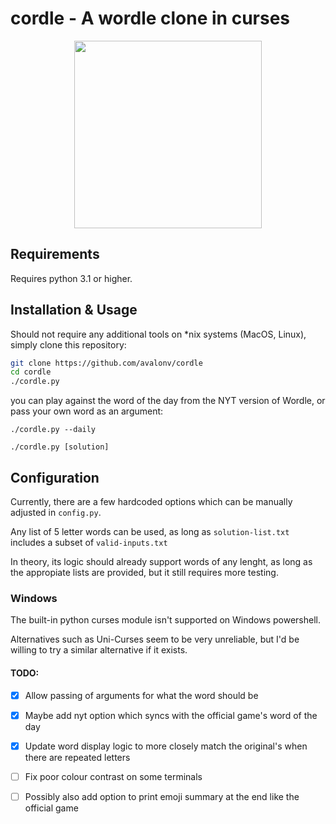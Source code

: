 # cordle - A wordle clone in curses

<p align="center">
  <img src="https://user-images.githubusercontent.com/29720696/193329907-66216dad-d86d-4652-94d4-aaa6a8201ffc.png" height="300"/>
</p>

## Requirements
Requires python 3.1 or higher.

## Installation & Usage
Should not require any additional tools on \*nix systems (MacOS, Linux), simply clone this repository:

```sh
git clone https://github.com/avalonv/cordle
cd cordle
./cordle.py
```

you can play against the word of the day from the NYT version of Wordle, or pass your own word as an argument:

`./cordle.py --daily`

`./cordle.py [solution]`

## Configuration

Currently, there are a few hardcoded options which can be manually adjusted in `config.py`.

Any list of 5 letter words can be used, as long as `solution-list.txt` includes a subset of `valid-inputs.txt`

In theory, its logic should already support words of any lenght, as long as the appropiate lists are provided, but it still requires more testing.

### Windows
The built-in python curses module isn't supported on Windows powershell.

Alternatives such as Uni-Curses seem to be very unreliable, but I'd be willing to try a similar alternative if it exists.

#### TODO:
- [X] Allow passing of arguments for what the word should be

- [X] Maybe add nyt option which syncs with the official game's word of the day

- [X] Update word display logic to more closely match the original's when there are repeated letters

- [ ] Fix poor colour contrast on some terminals

- [ ] Possibly also add option to print emoji summary at the end like the official game

